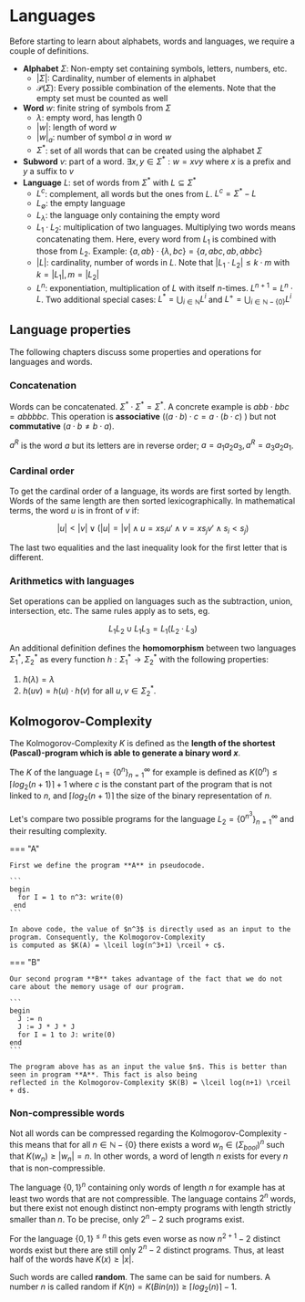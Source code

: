 # Languages

Before starting to learn about alphabets, words and languages, we require a couple of definitions.

- **Alphabet** $\Sigma$: Non-empty set containing symbols, letters, numbers, etc.
    + $| \Sigma |$: Cardinality, number of elements in alphabet
    + $\mathcal{P}(\Sigma)$: Every possible combination of the elements. Note that the empty set must be counted as well
- **Word** $w$: finite string of symbols from $\Sigma$
    + $\lambda$: empty word, has length 0
    + $|w|$: length of word $w$
    + $|w|_a$: number of symbol $a$ in word $w$
    + $\Sigma^*$: set of all words that can be created using the alphabet $\Sigma$
- **Subword** $v$: part of a word. $\exists x,y \in \Sigma^* : w = xvy$ where $x$ is a prefix and $y$ a suffix to $v$
- **Language** $L$: set of words from $\Sigma^*$ with $L \subseteq \Sigma^*$
    + $L^c$: complement, all words but the ones from $L$. $L^c=\Sigma^* - L$
    + $L_\emptyset$: the empty language
    + $L_\lambda$: the language only containing the empty word
    + $L_1 \cdot L_2$: multiplication of two languages. Multiplying two words means concatenating them. Here, every word
      from $L_1$ is combined with those from $L_2$. Example: $\{a,ab\}\cdot\{\lambda,bc\}=\{a,abc,ab,abbc\}$
    + $|L|$: cardinality, number of words in $L$. Note that $|L_1\cdot L_2| \leq k \cdot m$ with $k=|L_1|,m=|L_2|$
    + $L^n$: exponentiation, multiplication of $L$ with itself $n$-times. $L^{n+1}=L^n\cdot L$. Two additional special
      cases: $L^* = \bigcup_{i\in\mathbb{N}}L^i$ and $L^+ = \bigcup_{i\in\mathbb{N}-\{0\}}L^i$

## Language properties

The following chapters discuss some properties and operations for languages and words.

### Concatenation

Words can be concatenated. $\Sigma^* \cdot \Sigma^* = \Sigma^*$. A concrete example is $abb\cdot bbc = abbbbc$. This
operation is **associative** ($(a\cdot b) \cdot c = a \cdot (b \cdot c)$ )  but not **commutative** ($a \cdot b \neq b
\cdot a$).

$a^R$ is the word $a$ but its letters are in reverse order; $a=a_1a_2a_3, a^R=a_3a_2a_1$.

### Cardinal order

To get the cardinal order of a language, its words are first sorted by length. Words of the same length are then sorted
lexicographically. In mathematical terms, the word $u$ is in front of $v$ if:

$$
|u| < |v| \lor (|u|=|v| \land u=xs_iu'\land v=xs_jv'\land s_i<s_j)
$$

The last two equalities and the last inequality look for the first letter that is different.

### Arithmetics with languages

Set operations can be applied on languages such as the subtraction, union, intersection, etc. The same rules apply as
to sets, eg.

$$
L_1L_2\cup L_1L_3 = L_1(L_2\cdot L_3)
$$

An additional definition defines the **homomorphism** between two languages $\Sigma_1^*,\Sigma_2^*$ as every function
$h: \Sigma_1^* \to \Sigma_2^*$ with the following properties:

1. $h(\lambda)=\lambda$
2. $h(uv) = h(u) \cdot h(v)$ for all $u,v\in \Sigma_2^*$.

## Kolmogorov-Complexity

The Kolmogorov-Complexity $K$ is defined as the **length of the shortest (Pascal)-program which is able to generate a
binary word $x$**.

The $K$ of the language $L_1 = \{0^n\}^\infty_{n=1}$ for example is defined as $K(0^n) \leq \lceil log_2(n+1) \rceil +
1$ where $c$
is the constant part of the program that is not linked to $n$, and $\lceil log_2(n+1) \rceil$ the size of the binary
representation of $n$.

Let's compare two possible programs for the language $L_2 = \{0^{n^3}\}^\infty_{n=1}$ and their resulting complexity.

=== "A"

    First we define the program **A** in pseudocode. 
    
    ```
    begin
      for I = 1 to n^3: write(0)
     end
    ```

    In above code, the value of $n^3$ is directly used as an input to the program. Consequently, the Kolmogorov-Complexity
    is computed as $K(A) = \lceil log(n^3+1) \rceil + c$. 

=== "B"

    Our second program **B** takes advantage of the fact that we do not care about the memory usage of our program. 
  
    ```
    begin
      J := n
      J := J * J * J
      for I = 1 to J: write(0)
    end
    ```

    The program above has as an input the value $n$. This is better than seen in program **A**. This fact is also being
    reflected in the Kolmogorov-Complexity $K(B) = \lceil log(n+1) \rceil + d$.

### Non-compressible words

Not all words can be compressed regarding the Kolmogorov-Complexity - this means that for all $n \in \mathbb{N}-\{0\}$
there exists a word $w_n \in (\Sigma_{bool})^n$ such that $K(w_n) \geq |w_n| = n$. In other words, a word of length $n$
exists for every $n$ that is non-compressible.

The language $\{0,1\}^n$ containing only words of length $n$ for example has at least two words that are not
compressible. The language contains $2^n$ words, but there exist not enough distinct non-empty programs with length
strictly smaller than $n$. To be precise, only $2^n-2$ such programs exist.

For the language $\{0,1\}^{\leq n}$ this gets even worse as now $n^{2+1}-2$ distinct words exist but there are still only
$2^n-2$ distinct programs. Thus, at least half of the words have $K(x) \geq |x|$.

Such words are called **random**. The same can be said for numbers. A number $n$ is called random if
$K(n) = K(Bin(n)) \geq \lceil log_2(n) \rceil -1$.
